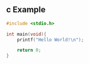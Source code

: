 ## c Example
```c
#include <stdio.h>

int main(void){
    printf("Hello World!\n");

    return 0;
}
```